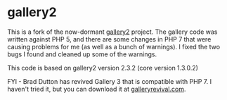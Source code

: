 # gallery2

This is a fork of the now-dormant [gallery2](http://galleryproject.org/) project.  The gallery code was written against PHP 5, and there are some changes in PHP 7 that were causing problems for me (as well as a bunch of warnings).  I fixed the two bugs I found and cleaned up some of the warnings.

This code is based on gallery2 version 2.3.2 (core version 1.3.0.2)

FYI - Brad Dutton has revived Gallery 3 that is compatible with PHP 7.  I haven't tried it, but you can download it at [galleryrevival.com](http://galleryrevival.com/).
